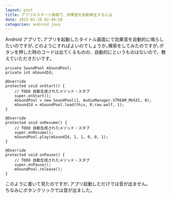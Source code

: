 ```yaml
---
layout: post
title: アプリのスタート画面で、効果音を自動再生するには
date: 2015-01-10 02:49:50
categories: android java
---
```

<!-- {% raw %} -->
<p>Android アプリで､アプリを起動したタイトル画面にて効果音を自動的に鳴らしたいのですが､どのようにすればよいのでしょうか｡検索をしてみたのですが､ボタンを押した時のコードは出てくるものの、自動的にというものはないので、教えていただきたいです｡</p>

<pre><code>private SoundPool mSoundPool;
private int mSoundId;

@Override
protected void onStart() {
    // TODO 自動生成されたメソッド・スタブ
    super.onStart();
    mSoundPool = new SoundPool(1, AudioManager.STREAM_MUSIC, 0);
    mSoundId = mSoundPool.load(this, R.raw.wolf, 1);
}

@Override
protected void onResume() {
    // TODO 自動生成されたメソッド・スタブ
    super.onResume();
    mSoundPool.play(mSoundId, 1, 1, 0, 0, 1);
}

@Override
protected void onPause() {
    // TODO 自動生成されたメソッド・スタブ
    super.onPause();
    mSoundPool.release();
}
</code></pre>

<p>このように書いて見たのですが､アプリ起動しただけでは音が出ません｡  <br>
ちなみにボタンクリックでは音が出ました｡</p>
<!-- {% endraw %} -->
